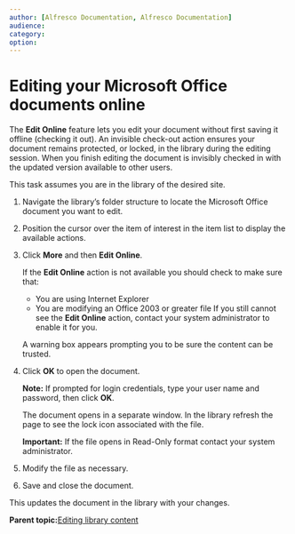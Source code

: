 ```yaml
---
author: [Alfresco Documentation, Alfresco Documentation]
audience: 
category: 
option: 
---
```


# Editing your Microsoft Office documents online

The **Edit Online** feature lets you edit your document without first saving it offline \(checking it out\). An invisible check-out action ensures your document remains protected, or locked, in the library during the editing session. When you finish editing the document is invisibly checked in with the updated version available to other users.

This task assumes you are in the library of the desired site.

1.  Navigate the library’s folder structure to locate the Microsoft Office document you want to edit.

2.  Position the cursor over the item of interest in the item list to display the available actions.

3.  Click **More** and then **Edit Online**.

    If the **Edit Online** action is not available you should check to make sure that:

    -   You are using Internet Explorer
    -   You are modifying an Office 2003 or greater file
    If you still cannot see the **Edit Online** action, contact your system administrator to enable it for you.

    A warning box appears prompting you to be sure the content can be trusted.

4.  Click **OK** to open the document.

    **Note:** If prompted for login credentials, type your user name and password, then click **OK**.

    The document opens in a separate window. In the library refresh the page to see the lock icon associated with the file.

    **Important:** If the file opens in Read-Only format contact your system administrator.

5.  Modify the file as necessary.

6.  Save and close the document.


This updates the document in the library with your changes.

**Parent topic:**[Editing library content](../concepts/library-item-edit-intro.md)

